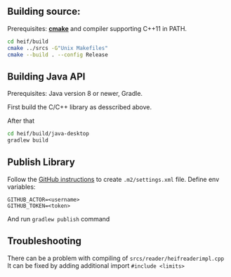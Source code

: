 ## Building source:
Prerequisites: **[cmake](https://cmake.org/)** and compiler supporting C++11 in PATH.
```bash
cd heif/build
cmake ../srcs -G"Unix Makefiles"
cmake --build . --config Release
```

## Building Java API
Prerequisites: Java version 8 or newer, Gradle.

First build the C/C++ library as desscribed above.

After that
```bash
cd heif/build/java-desktop
gradlew build
```

## Publish Library
Follow the [GitHub instructions](https://docs.github.com/en/packages/working-with-a-github-packages-registry/working-with-the-apache-maven-registry#authenticating-to-github-packages) to create `.m2/settings.xml` file.
Define env variables:
```properties
GITHUB_ACTOR=<username>
GITHUB_TOKEN=<token>
```
And run `gradlew publish` command

## Troubleshooting
There can be a problem with compiling of `srcs/reader/heifreaderimpl.cpp`
It can be fixed by adding additional import `#include <limits>`